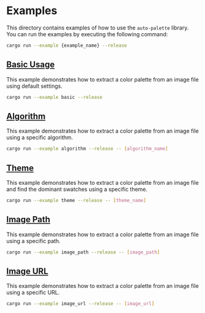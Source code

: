 # Examples

This directory contains examples of how to use the `auto-palette` library.
You can run the examples by executing the following command:

```sh
cargo run --example {example_name} --release
```

## [Basic Usage](basic.rs)

This example demonstrates how to extract a color palette from an image file using default settings.

```sh
cargo run --example basic --release
```

## [Algorithm](algorithm.rs)

This example demonstrates how to extract a color palette from an image file using a specific algorithm.

```sh
cargo run --example algorithm --release -- [algorithm_name]
```

## [Theme](theme.rs)

This example demonstrates how to extract a color palette from an image file and find the dominant swatches using a specific theme.

```sh
cargo run --example theme --release -- [theme_name]
```

## [Image Path](image_path.rs)

This example demonstrates how to extract a color palette from an image file using a specific path.

```sh
cargo run --example image_path --release -- [image_path]
```

## [Image URL](image_url.rs)

This example demonstrates how to extract a color palette from an image file using a specific URL.

```sh
cargo run --example image_url --release -- [image_url]
```



